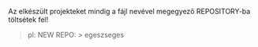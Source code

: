 Az elkészült projekteket mindig a fájl nevével megegyező REPOSITORY-ba töltsétek fel! 
> pl: NEW REPO: > egeszseges
